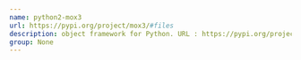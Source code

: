 ```yaml
---
name: python2-mox3
url: https://pypi.org/project/mox3/#files
description: object framework for Python. URL : https://pypi.org/project/mox3/#files Groups : None
group: None
---
```

